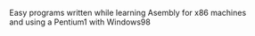 Easy programs written while learning Asembly for x86 machines  
and using a Pentium1 with Windows98
